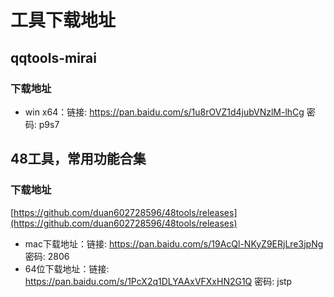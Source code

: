 # 工具下载地址

## qqtools-mirai

### 下载地址

* win x64：链接: https://pan.baidu.com/s/1u8rOVZ1d4jubVNzlM-lhCg  密码: p9s7

## 48工具，常用功能合集

### 下载地址
[https://github.com/duan602728596/48tools/releases](https://github.com/duan602728596/48tools/releases)
* mac下载地址：链接: https://pan.baidu.com/s/19AcQl-NKyZ9ERjLre3jpNg  密码: 2806
* 64位下载地址：链接: https://pan.baidu.com/s/1PcX2q1DLYAAxVFXxHN2G1Q  密码: jstp
